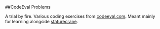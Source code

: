 ##CodeEval Problems

A trial by fire. Various coding exercises from [codeeval.com](https://www.codeeval.com/open_challenges/). Meant mainly for learning alongside [staturecrane](https://github.com/staturecrane).

